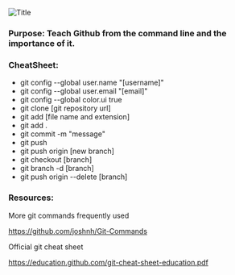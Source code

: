 ![Title](https://image.prntscr.com/image/Z3xnm0cCQBum4Rao3Vtn9g.png)
### Purpose: Teach Github from the command line and the importance of it.

### CheatSheet:
* git config --global user.name "[username]"
* git config --global user.email "[email]"
* git config --global color.ui true
* git clone [git repository url]
* git add [file name and extension]
* git add .
* git commit -m "message"
* git push
* git push origin [new branch]
* git checkout [branch]
* git branch -d [branch]
* git push origin --delete [branch]

### Resources:
More git commands frequently used

https://github.com/joshnh/Git-Commands

Official git cheat sheet

https://education.github.com/git-cheat-sheet-education.pdf